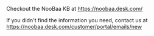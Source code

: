 Checkout the NooBaa KB at https://noobaa.desk.com/

If you didn't find the information you need, contact us at https://noobaa.desk.com/customer/portal/emails/new
